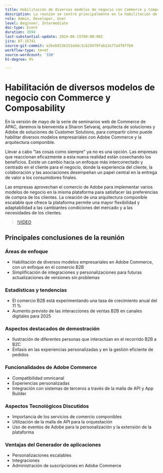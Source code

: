 ```yaml
---
title: Habilitación de diversos modelos de negocio con Commerce y Composability
description: La reunión se centró principalmente en la habilitación de diversos modelos de negocio en Adobe Commerce, Destacando las tendencias de crecimiento del comercio B2B, Destacando la importancia de simplificar las integraciones para actualizaciones sin problemas, Mostrando interacciones personalizadas B2B a B2C a través de una demostración, discutiendo las capacidades de Adobe Commerce como soporte omnicanal e integración de malla de API, destacando las ventajas de los servicios de comercio componibles, presentando el App Builder para personalizaciones escalables y administración de suscripciones dentro de la plataforma.
role: Admin, Developer, User
level: Beginner, Intermediate
doc-type: Event
duration: 3594
last-substantial-update: 2024-06-15T00:00:00Z
jira: KT-15741
source-git-commit: e2beb9336151eddc3cb29470fab12e77a4f8ffb0
workflow-type: tm+mt
source-wordcount: '330'
ht-degree: 0%

---
```



# Habilitación de diversos modelos de negocio con Commerce y Composability

En la versión de mayo de la serie de seminarios web de Commerce de APAC, daremos la bienvenida a Sharon Selvaraj, arquitecta de soluciones y Adobe de soluciones de Customer Solutions, para compartir cómo puede habilitar diversos modelos empresariales con Adobe Commerce y la arquitectura componible.

Llevar a cabo &quot;las cosas como siempre&quot; ya no es una opción. Las empresas que reaccionan eficazmente a esta nueva realidad están cosechando los beneficios. Existe un cambio hacia un enfoque más interconectado y centrado en el cliente para el negocio, donde la experiencia del cliente, la colaboración y las asociaciones desempeñan un papel central en la entrega de valor a los consumidores finales.

Las empresas aprovechan el comercio de Adobe para implementar varios modelos de negocio en la misma plataforma para satisfacer las preferencias de compra de los clientes. La creación de una arquitectura componible escalable que ofrece la plataforma permite una mayor flexibilidad y adaptabilidad a las cambiantes condiciones del mercado y a las necesidades de los clientes.

>[!VIDEO](https://video.tv.adobe.com/v/3429800/?learn=on)

## Principales conclusiones de la reunión

### Áreas de enfoque

* Habilitación de diversos modelos empresariales en Adobe Commerce, con un enfoque en el comercio B2B
* Simplificación de integraciones y personalizaciones para futuras actualizaciones de versiones sin problemas

### Estadísticas y tendencias

* El comercio B2B está experimentando una tasa de crecimiento anual del 11 %
* Aumento previsto de las interacciones de ventas B2B en canales digitales para 2025

### Aspectos destacados de demostración

* Ilustración de diferentes personas que interactúan en el recorrido B2B a B2C
* Énfasis en las experiencias personalizadas y en la gestión eficiente de pedidos

### Funcionalidades de Adobe Commerce

* Compatibilidad omnicanal
* Experiencias personalizadas
* Integración con sistemas de terceros a través de la malla de API y App Builder

### Aspectos Tecnológicos Discutidos

* Importancia de los servicios de comercio componibles
* Utilización de la malla de API para la orquestación
* Uso de eventos de Adobe para la personalización y la extensión de la plataforma

### Ventajas del Generador de aplicaciones

* Personalizaciones escalables
* Integraciones
* Administración de suscripciones en Adobe Commerce
